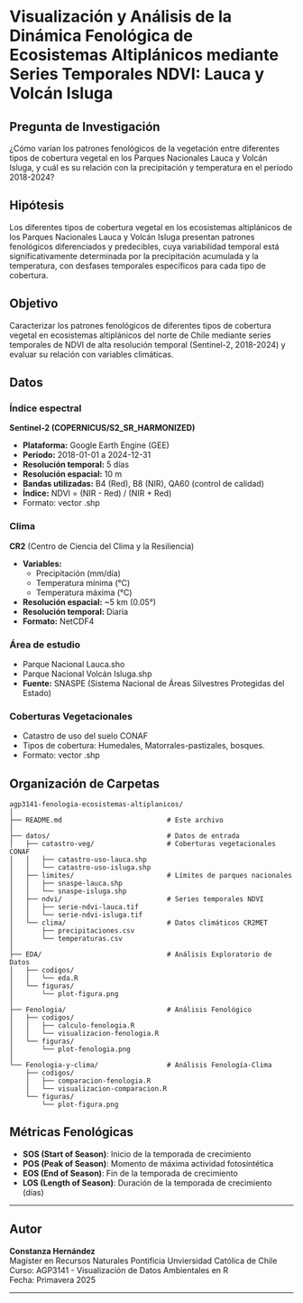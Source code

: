 # Visualización y Análisis de la Dinámica Fenológica de Ecosistemas Altiplánicos mediante Series Temporales NDVI: Lauca y Volcán Isluga

## Pregunta de Investigación
¿Cómo varían los patrones fenológicos de la vegetación entre diferentes tipos de cobertura vegetal en los Parques Nacionales Lauca y Volcán Isluga, y cuál es su relación con la precipitación y temperatura en el período 2018-2024?

## Hipótesis

Los diferentes tipos de cobertura vegetal en los ecosistemas altiplánicos de los Parques Nacionales Lauca y Volcán Isluga presentan patrones fenológicos diferenciados y predecibles, cuya variabilidad temporal está significativamente determinada por la precipitación acumulada y la temperatura, con desfases temporales específicos para cada tipo de cobertura.

## Objetivo
Caracterizar los patrones fenológicos de diferentes tipos de cobertura vegetal en ecosistemas altiplánicos del norte de Chile mediante series temporales de NDVI de alta resolución temporal (Sentinel-2, 2018-2024) y evaluar su relación con variables climáticas.


## Datos 

### Índice espectral

**Sentinel-2 (COPERNICUS/S2_SR_HARMONIZED)**
- **Plataforma:** Google Earth Engine (GEE)
- **Período:** 2018-01-01 a 2024-12-31
- **Resolución temporal:** 5 días
- **Resolución espacial:** 10 m
- **Bandas utilizadas:** B4 (Red), B8 (NIR), QA60 (control de calidad)
- **Índice:** NDVI = (NIR - Red) / (NIR + Red)
- Formato: vector .shp

### Clima 

**CR2** (Centro de Ciencia del Clima y la Resiliencia)
- **Variables:** 
  - Precipitación (mm/día)
  - Temperatura mínima (°C)
  - Temperatura máxima (°C)
- **Resolución espacial:** ~5 km (0.05°)
- **Resolución temporal:** Diaria
- **Formato:** NetCDF4

### Área de estudio
- Parque Nacional Lauca.sho
- Parque Nacional Volcán Isluga.shp
- **Fuente:** SNASPE (Sistema Nacional de Áreas Silvestres Protegidas del Estado)

### Coberturas Vegetacionales
- Catastro de uso del suelo CONAF
- Tipos de cobertura: Humedales, Matorrales-pastizales, bosques.
- Formato: vector .shp



## Organización de Carpetas

```
agp3141-fenologia-ecosistemas-altiplanicos/
│
├── README.md                          # Este archivo
│
├── datos/                             # Datos de entrada
│   ├── catastro-veg/                  # Coberturas vegetacionales CONAF
│   │   ├── catastro-uso-lauca.shp
│   │   └── catastro-uso-isluga.shp
│   ├── limites/                       # Límites de parques nacionales
│   │   ├── snaspe-lauca.shp
│   │   └── snaspe-isluga.shp
│   ├── ndvi/                          # Series temporales NDVI
│   │   ├── serie-ndvi-lauca.tif
│   │   └── serie-ndvi-isluga.tif
│   └── clima/                         # Datos climáticos CR2MET
│       ├── precipitaciones.csv
│       └── temperaturas.csv
│
├── EDA/                               # Análisis Exploratorio de Datos
│   ├── codigos/
│   │   └── eda.R
│   └── figuras/
│       └── plot-figura.png
│
├── Fenologia/                         # Análisis Fenológico
│   ├── codigos/
│   │   ├── calculo-fenologia.R
│   │   └── visualizacion-fenologia.R
│   └── figuras/
│       └── plot-fenologia.png
│
└── Fenologia-y-clima/                 # Análisis Fenología-Clima
    ├── codigos/
    │   ├── comparacion-fenologia.R
    │   └── visualizacion-comparacion.R
    └── figuras/
        └── plot-figura.png
```



## Métricas Fenológicas

- **SOS (Start of Season)**: Inicio de la temporada de crecimiento
- **POS (Peak of Season)**: Momento de máxima actividad fotosintética
- **EOS (End of Season)**: Fin de la temporada de crecimiento
- **LOS (Length of Season)**: Duración de la temporada de crecimiento (días)

---

## Autor

**Constanza Hernández**  
Magíster en Recursos Naturales 
Pontificia Unviersidad Católica de Chile  
Curso: AGP3141 - Visualización de Datos Ambientales en R  
Fecha: Primavera 2025

---
